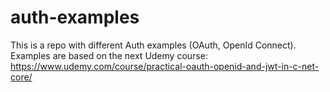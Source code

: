 # auth-examples

This is a repo with different Auth examples (OAuth, OpenId Connect).
Examples are based on the next Udemy course:
https://www.udemy.com/course/practical-oauth-openid-and-jwt-in-c-net-core/